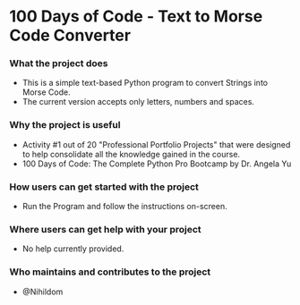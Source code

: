 # 100 Days of Code - Text to Morse Code Converter
### What the project does
- This is a simple text-based Python program to convert Strings into Morse Code.
- The current version accepts only letters, numbers and spaces.
### Why the project is useful
- Activity #1 out of 20 "Professional Portfolio Projects" that were designed to help consolidate all the knowledge gained in the course.
- 100 Days of Code: The Complete Python Pro Bootcamp by Dr. Angela Yu
### How users can get started with the project
- Run the Program and follow the instructions on-screen.
### Where users can get help with your project
- No help currently provided.
### Who maintains and contributes to the project
- @Nihildom
